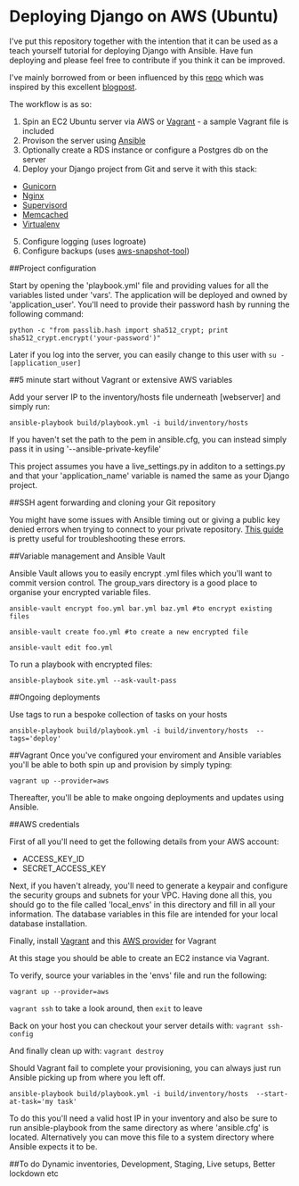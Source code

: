 Deploying Django on AWS (Ubuntu)
======

I've put this repository together with the intention that it can be used as a teach yourself tutorial for deploying Django with Ansible.  Have fun deploying and please feel free to contribute if you think it can be improved.

I've mainly borrowed from or been influenced by this [repo](https://github.com/jcalazan/ansible-django-stack) which was inspired by this excellent [blogpost](http://michal.karzynski.pl/blog/2013/06/09/django-nginx-gunicorn-virtualenv-supervisor/).

The workflow is as so:

1. Spin an EC2 Ubuntu server via AWS or [Vagrant](http://www.vagrantup.com/) - a sample Vagrant file is included
2. Provison the server using [Ansible](http://www.ansible.com/home)
3. Optionally create a RDS instance or configure a Postgres db on the server
4. Deploy your Django project from Git and serve it with this stack:
  * [Gunicorn](http://gunicorn.org/)
  * [Nginx](http://nginx.org/)
  * [Supervisord](http://supervisord.org/)
  * [Memcached](http://memcached.org/)
  * [Virtualenv](http://virtualenv.readthedocs.org/en/latest/)
5. Configure logging (uses logroate)
6. Configure backups (uses [aws-snapshot-tool](https://github.com/evannuil/aws-snapshot-tool))

##Project configuration

Start by opening the 'playbook.yml' file and providing values for all the variables listed under 'vars'.  The application will be deployed and owned by 'application_user'.  You'll need to provide their password hash by running the following command:

`python -c "from passlib.hash import sha512_crypt; print sha512_crypt.encrypt('your-password')"`

Later if you log into the server, you can easily change to this user with `su - [application_user]`


##5 minute start without Vagrant or extensive AWS variables

Add your server IP to the inventory/hosts file underneath [webserver] and simply run:

`ansible-playbook build/playbook.yml -i build/inventory/hosts`

If you haven't set the path to the pem in ansible.cfg, you can instead simply pass it in using '--ansible-private-keyfile'

This project assumes you have a live_settings.py in additon to a settings.py and that your 'application_name' variable is named the same as your Django project.


##SSH agent forwarding and cloning your Git repository

You might have some issues with Ansible timing out or giving a public key denied errors when trying to connect to your private repository.  [This guide](https://help.github.com/articles/using-ssh-agent-forwarding) is pretty useful for troubleshooting these errors.


##Variable management and Ansible Vault

Ansible Vault allows you to easily encrypt .yml files which you'll want to commit version control.  The group_vars directory is a good place to organise your encrypted variable files.

`ansible-vault encrypt foo.yml bar.yml baz.yml #to encrypt existing files`

`ansible-vault create foo.yml #to create a new encrypted file`

`ansible-vault edit foo.yml`

To run a playbook with encrypted files:

`ansible-playbook site.yml --ask-vault-pass`


##Ongoing deployments

Use tags to run a bespoke collection of tasks on your hosts

`ansible-playbook build/playbook.yml -i build/inventory/hosts  --tags='deploy'`


##Vagrant
Once you've configured your enviroment and Ansible variables you'll be able to both spin up and provision by simply typing:

`vagrant up --provider=aws`

Thereafter, you'll be able to make ongoing deployments and updates using Ansible.

##AWS credentials

First of all you'll need to get the following details from your AWS account:

  * ACCESS_KEY_ID
  * SECRET_ACCESS_KEY

Next, if you haven't already, you'll need to generate a keypair and configure the security groups and subnets for your VPC.  Having done all this, you should go to the file called 'local_envs' in this directory and fill in all your information.  The database variables in this file are intended for your local database installation.

Finally, install [Vagrant](https://docs.vagrantup.com/v2/installation/) and this [AWS provider](https://github.com/mitchellh/vagrant-aws) for Vagrant

At this stage you should be able to create an EC2 instance via Vagrant.

To verify, source your variables in the 'envs' file and run the following:

`vagrant up --provider=aws`
    
`vagrant ssh` to take a look around, then `exit` to leave

Back on your host you can checkout your server details with:
    `vagrant ssh-config`

And finally clean up with:
    `vagrant destroy`

Should Vagrant fail to complete your provisioning, you can always just run Ansible picking up from where you left off.  

`ansible-playbook build/playbook.yml -i build/inventory/hosts  --start-at-task='my task'`

To do this you'll need a valid host IP in your inventory and also be sure to run ansible-playbook from the same directory as where 'ansible.cfg' is located.  Alternatively you can move this file to a system directory where Ansible expects it to be.

##To do
Dynamic inventories, Development, Staging, Live setups, Better lockdown etc 



